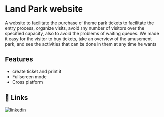 # Land Park website 

A website to facilitate the purchase of theme park tickets to facilitate the entry process, organize
visits, avoid any number of visitors over the specified capacity, also to avoid the problems of
waiting queues.
We made it easy for the visitor to buy tickets, take an overview of the amusement park, and see
the activities that can be done in them at any time he wants


## Features

- create ticket and print it
- Fullscreen mode
- Cross platform


## 🔗 Links

[![linkedin](https://img.shields.io/badge/linkedin-0A66C2?style=for-the-badge&logo=linkedin&logoColor=white)](https://github.com/iirama)
